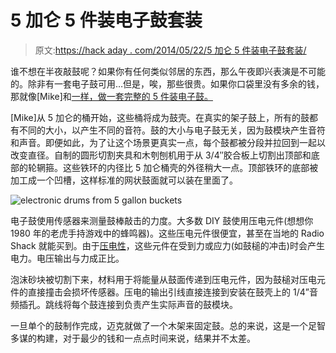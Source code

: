 # 5 加仑 5 件装电子鼓套装

> 原文:[https://hack aday . com/2014/05/22/5 加仑 5 件装电子鼓套装/](https://hackaday.com/2014/05/22/5-gallon-5-piece-electronic-drum-set/)

谁不想在半夜敲鼓呢？如果你有任何类似邻居的东西，那么午夜即兴表演是不可能的。除非有一套电子鼓可用…但是，唉，那些很贵。如果你口袋里没有多余的钱，那就像[Mike]和[一样，做一套完整的 5 件装电子鼓。](http://www.edrums.info/bucket_drum_1.htm)

[Mike]从 5 加仑的桶开始，这些桶将成为鼓壳。在真实的架子鼓上，所有的鼓都有不同的大小，以产生不同的音符。鼓的大小与电子鼓无关，因为鼓模块产生音符和声音。即便如此，为了让这个场景更真实一点，每个鼓都被分段并拉回到一起以改变直径。自制的圆形切割夹具和木刳刨机用于从 3/4″胶合板上切割出顶部和底部的轮辋箍。这些铁环的内径比 5 加仑桶壳的外径稍大一点。顶部铁环的底部被加工成一个凹槽，这样标准的网状鼓面就可以装在里面了。

![electronic drums from 5 gallon buckets](../Images/de9e33e31c7ec4fb8dcc8c5967606582.png)

电子鼓使用传感器来测量鼓棒敲击的力度。大多数 DIY 鼓使用压电元件(想想你 1980 年的老虎手持游戏中的蜂鸣器)。这些压电元件很便宜，甚至在当地的 Radio Shack 就能买到。由于[压电性](http://en.wikipedia.org/wiki/Piezoelectricity)，这些元件在受到力或应力(如鼓槌的冲击)时会产生电力。电压输出与力成正比。

泡沫砂块被切割下来，材料用于将能量从鼓面传递到压电元件，因为鼓槌对压电元件的直接撞击会损坏传感器。压电的输出引线直接连接到安装在鼓壳上的 1/4”音频插孔。跳线将每个鼓连接到负责产生实际声音的鼓模块。

一旦单个的鼓制作完成，迈克就做了一个木架来固定鼓。总的来说，这是一个足智多谋的构建，对于最少的钱和一点点时间来说，结果并不太差。